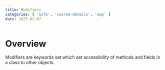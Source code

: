 ```yaml
---
title: Modifiers
categories: [ 'info', 'course-details', 'oop' ]
date: 2025-02-07
---
```

# Overview

Modifiers are keywords set which set accessibility of methods and fields in a class to other objects.